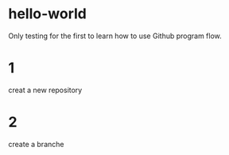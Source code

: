 # hello-world
Only testing for the first to learn how to use Github program flow.
# 1
creat a new repository
# 2
create a branche
